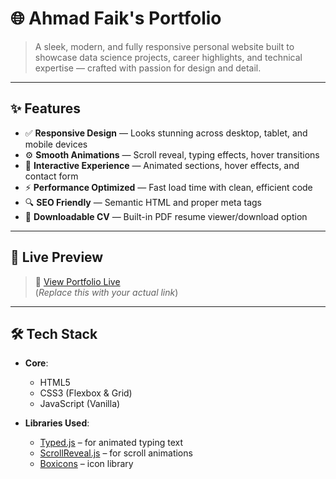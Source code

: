 # 🌐 Ahmad Faik's Portfolio

> A sleek, modern, and fully responsive personal website built to showcase data science projects, career highlights, and technical expertise — crafted with passion for design and detail.

---

## ✨ Features

- ✅ **Responsive Design** — Looks stunning across desktop, tablet, and mobile devices  
- ⚙️ **Smooth Animations** — Scroll reveal, typing effects, hover transitions  
- 🧠 **Interactive Experience** — Animated sections, hover effects, and contact form  
- ⚡ **Performance Optimized** — Fast load time with clean, efficient code  
- 🔍 **SEO Friendly** — Semantic HTML and proper meta tags  
- 🧾 **Downloadable CV** — Built-in PDF resume viewer/download option

---

## 🚀 Live Preview

> 🔗 [View Portfolio Live](https://your-live-link-here.com)  
(*Replace this with your actual link*)

---

## 🛠️ Tech Stack

- **Core**:  
  - HTML5  
  - CSS3 (Flexbox & Grid)  
  - JavaScript (Vanilla)  

- **Libraries Used**:  
  - [Typed.js](https://github.com/mattboldt/typed.js) – for animated typing text  
  - [ScrollReveal.js](https://scrollrevealjs.org/) – for scroll animations  
  - [Boxicons](https://boxicons.com/) – icon library  
